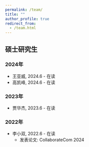 ```yaml
---
permalink: /team/
title: ""
author_profile: true
redirect_from: 
  - /team.html
---
```


## 硕士研究生
### 2024年
- 王亚威, 2024.6 - 在读
- 高凯峰, 2024.6 - 在读
### 2023年
- 贾华杰, 2023.6 - 在读
### 2022年
- 李小双, 2022.6 - 在读
  - 发表论文: CollaborateCom 2024
